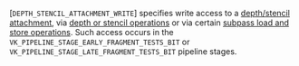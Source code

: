 [`DEPTH_STENCIL_ATTACHMENT_WRITE`] specifies write
access to a [depth/stencil attachment](https://www.khronos.org/registry/vulkan/specs/1.3-extensions/html/vkspec.html#renderpass), via
[depth or stencil operations](https://www.khronos.org/registry/vulkan/specs/1.3-extensions/html/vkspec.html#fragops-ds-state) or via certain
[subpass load and store operations](https://www.khronos.org/registry/vulkan/specs/1.3-extensions/html/vkspec.html#renderpass-load-store-ops).
Such access occurs in the
`VK_PIPELINE_STAGE_EARLY_FRAGMENT_TESTS_BIT` or
`VK_PIPELINE_STAGE_LATE_FRAGMENT_TESTS_BIT` pipeline stages.